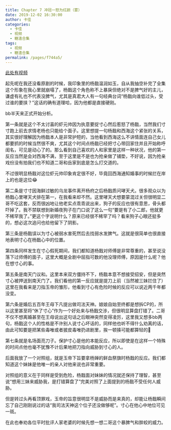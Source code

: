 ```yaml
---
title: Chapter 7 冲冠一怒为红颜（雾）
date: 2019-12-02 16:30:00
author: 卡佳
categories: 
  - 卡佳
  - 视频
  - 糖渣合集
tags: 
  - 视频
  - 糖渣合集
permalink: /pages/f744a5/
---
```


[此处有视频](/vid/kajia/chap_7.mp4)<!-- more -->

起先呢在我还没看原剧的时候，我印象里的杨戬温润如玉，自从我抽空补完了全集这个形象在我心里就崩塌了，杨戬这个角色称不上暴戾但绝对不是脾气好的主儿，谦虚有礼也不代表没脾气，尤其是真君大人有一句经典台词“杨戬向谁低过头，受过谁的要挟？”这话的确有道理哈，因为他都是直接硬刚。

bb半天来正式开始分析。

第一条就是这个不太讨喜的虾元帅因为执意要捉寸心然后惹怒了杨戬，当然我们寸寸跑上前去求情老杨也只能给个面子。这里想提一句杨戬和西海这个紧张的关系，其实很好理解因为杨戬本人是非常护短的，当他看到西海这么不讲情面连自己女儿都要抓的时候当然很不爽，尤其这个时间点杨戬已经把寸心带回家住并且开始称呼闺名，可见是动心了的。那么看到自己喜欢的人和家里是这样一种状况，他的第一反应当然是会对西海不满，至于这里是不是也为抢亲做了铺垫，不好说，因为抢亲戏份没有拍我们也不知道二哥和岳家到底是怎么打交道的。

不过很明显杨戬对这位虾元帅印象肯定很不好，毕竟回西海通知婚事的时候拦在岸上的也是这位😂

第二条是寸寸因海鲜过敏的乌龙事件离开杨府之后杨戬质问哮天犬。很多观众以为杨戬心里哮天犬排在第一，在我看来却不然。这里哮天犬想要蒙混过关但很明显二哥不吃这套，反而很凶地让他老实点乖乖说出来，狗子的反应也很有意思，骨头都吓掉了。我不禁联想到新婚夜狗子在门口说了这么一句“要是有了小二郎，他就更不稀罕我了。”更这个字说明什么？原来已经很不稀罕了吗？看来狗子心眼还挺多的，想必这次追问也给他留下了阴影。

第三条是杨戬误以为寸心被弱水害死然后去找弱水发脾气。这就是很简单也很直接地表明寸心在杨戬心中的位置。

第四条同样发生在寸心假死期间，我们都知道杨戬对师傅是非常尊重的，甚至说没落下过师傅的面子，这里大概是全剧中屈指可数的他没理师傅，原因是什么呢？他在想寸心的事。

第五条是南天门议和。这里本来双方僵持不下，杨戬本意不想接受招安，但是突然寸心被押送到南天门了。我们看他的第一反应就是提刀上前（当然被三妹拦住了）这里在我看来是刀指玉帝的雏形，他看到寸心有危险时候的反应可以说近两千年都没变。

第六条是婚后五百年王母下凡提出做司法天神。娘娘自始至终都是想拆CP的，所以这里甚至将“休了寸心”作为一个好处来与杨戬交涉，但很明显算盘打错了。二哥不仅不想离婚甚至在王母说出这句话之后眼神突然变得凌厉，这里我又想多bb两句，杨戬这个人的性格是不许别人说寸心坏话的，同样他也听不得什么劝离的话，由此可知要是把某些毒唯或者披皮毒唯扔进剧里，挨一顿揍可能都算轻的🌚

第七条就是名场面亮刀子。保护寸心是他的本能反应，所以即使是在这样一个特殊的时间点他也毫不犹豫不计后果地把刀指向威胁到寸心的人。

后面我放了一个对照组，就是玉帝下旨要拿杨婵的鲜血祭旗时杨戬的反应。我们都知道这个妹妹是他唯一的亲人对他来说也非常重要。

对照组的意义在于同样是受到危险，杨戬面对妹妹的情况就还保持了理智，甚至说“想用三妹来威胁我，是打错算盘了”完美对照了上面提到的杨戬不受任何人威胁。

但是转过头再看顶罪戏，玉帝的旨意很明显不是威胁而是来真的，却能让杨戬瞬间忘了自己刚刚说过的话“我司法天神这个位子还没做够呢”。寸心在他心中地位可见一斑。

在此也奉劝各位平时批评人家老婆的时候先想一想二哥这个暴脾气和胖蛟的威力。
